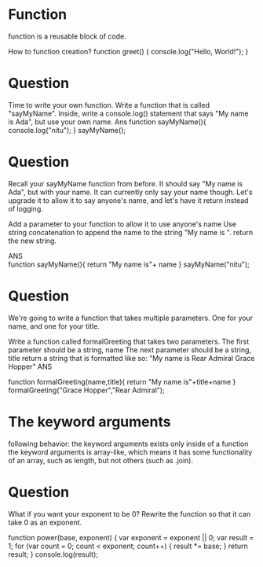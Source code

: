 # Function
function is a reusable block of code.

How to function creation?
function greet() {
  console.log("Hello, World!");
}

# Question
Time to write your own function. Write a function that is called "sayMyName". Inside, write a console.log() statement that says "My name is Ada", but use your own name.
Ans
function sayMyName(){
    console.log("nitu");
}
sayMyName();


# Question
Recall your sayMyName function from before. It should say "My name is Ada", but with your name. It can currently only say your name though. Let's upgrade it to allow it to say anyone's name, and let's have it return instead of logging.

Add a parameter to your function to allow it to use anyone's name
Use string concatenation to append the name to the string "My name is ".
return the new string.

ANS   
function sayMyName(){
    return "My name is"+ name
}
sayMyName("nitu");


# Question
We're going to write a function that takes multiple parameters. One for your name, and one for your title.

Write a function called formalGreeting that takes two parameters.
The first parameter should be a string, name
The next parameter should be a string, title
return a string that is formatted like so: "My name is Rear Admiral Grace Hopper"
ANS

function formalGreeting(name,title){
    return "My name is"+title+name
}
formalGreeting("Grace Hopper","Rear Admiral");

# The keyword arguments
following behavior:
the keyword arguments exists only inside of a function
the keyword arguments is array-like, which means it has some functionality of an array, such as length, but not others (such as .join).


# Question
What if you want your exponent to be 0? Rewrite the function so that it can take 0 as an exponent.

function power(base, exponent) {
  var exponent = exponent || 0;
  var result = 1;
  for (var count = 0; count < exponent; count++) {
    result *= base;
  }
  return result;
}
console.log(result);



